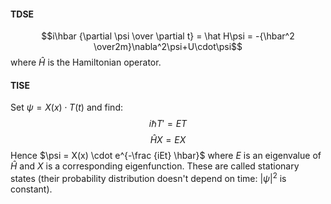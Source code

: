 #### TDSE
$$i\hbar {\partial \psi \over \partial t} = \hat H\psi =  -{\hbar^2 \over2m}\nabla^2\psi+U\cdot\psi$$
where $\hat H$ is the Hamiltonian operator. 

#### TISE
Set $\psi = X(x)\cdot T(t)$ and find:
$$i\hbar T'=ET$$
$$\hat H X = E X$$
Hence $\psi = X(x) \cdot e^{-\frac {iEt} \hbar}$ where $E$ is an eigenvalue of $\hat H$ and $X$ is a corresponding eigenfunction. These are called stationary states (their probability distribution doesn't depend on time: $|\psi|^2$ is constant).

